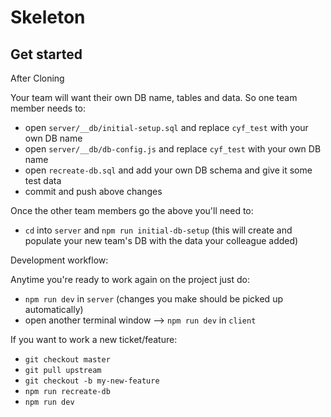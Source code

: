 # Skeleton

## Get started

After Cloning

Your team will want their own DB name, tables and data. So one team member needs to:
- open `server/__db/initial-setup.sql` and replace `cyf_test` with your own DB name
- open `server/__db/db-config.js` and replace `cyf_test` with your own DB name
- open `recreate-db.sql` and add your own DB schema and give it some test data
- commit and push above changes

Once the other team members go the above you'll need to:
- `cd` into `server` and `npm run initial-db-setup` (this will create and populate your new team's DB with the data your colleague added)

Development workflow:

Anytime you're ready to work again on the project just do:
- `npm run dev` in `server` (changes you make should be picked up automatically)
- open another terminal window --> `npm run dev` in `client`

If you want to work a new ticket/feature:
- `git checkout master`
- `git pull upstream`
- `git checkout -b my-new-feature`
- `npm run recreate-db`
- `npm run dev`



